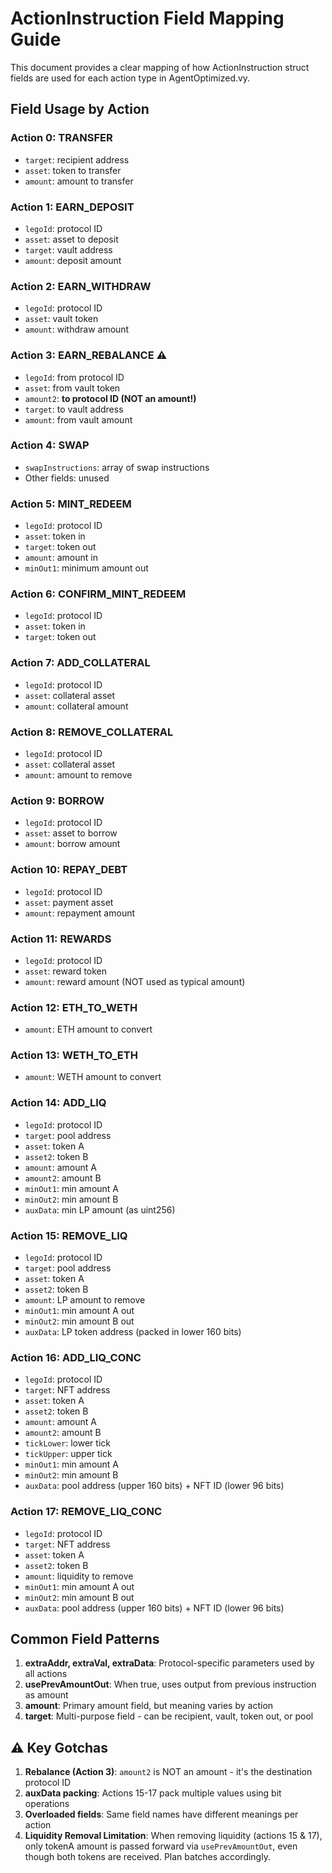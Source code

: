 # ActionInstruction Field Mapping Guide

This document provides a clear mapping of how ActionInstruction struct fields are used for each action type in AgentOptimized.vy.

## Field Usage by Action

### Action 0: TRANSFER
- `target`: recipient address
- `asset`: token to transfer
- `amount`: amount to transfer

### Action 1: EARN_DEPOSIT
- `legoId`: protocol ID
- `asset`: asset to deposit
- `target`: vault address
- `amount`: deposit amount

### Action 2: EARN_WITHDRAW  
- `legoId`: protocol ID
- `asset`: vault token
- `amount`: withdraw amount

### Action 3: EARN_REBALANCE ⚠️
- `legoId`: from protocol ID
- `asset`: from vault token
- `amount2`: **to protocol ID (NOT an amount!)** 
- `target`: to vault address
- `amount`: from vault amount

### Action 4: SWAP
- `swapInstructions`: array of swap instructions
- Other fields: unused

### Action 5: MINT_REDEEM
- `legoId`: protocol ID
- `asset`: token in
- `target`: token out
- `amount`: amount in
- `minOut1`: minimum amount out

### Action 6: CONFIRM_MINT_REDEEM
- `legoId`: protocol ID
- `asset`: token in
- `target`: token out

### Action 7: ADD_COLLATERAL
- `legoId`: protocol ID
- `asset`: collateral asset
- `amount`: collateral amount

### Action 8: REMOVE_COLLATERAL
- `legoId`: protocol ID
- `asset`: collateral asset
- `amount`: amount to remove

### Action 9: BORROW
- `legoId`: protocol ID
- `asset`: asset to borrow
- `amount`: borrow amount

### Action 10: REPAY_DEBT
- `legoId`: protocol ID
- `asset`: payment asset
- `amount`: repayment amount

### Action 11: REWARDS
- `legoId`: protocol ID
- `asset`: reward token
- `amount`: reward amount (NOT used as typical amount)

### Action 12: ETH_TO_WETH
- `amount`: ETH amount to convert

### Action 13: WETH_TO_ETH
- `amount`: WETH amount to convert

### Action 14: ADD_LIQ
- `legoId`: protocol ID
- `target`: pool address
- `asset`: token A
- `asset2`: token B
- `amount`: amount A
- `amount2`: amount B
- `minOut1`: min amount A
- `minOut2`: min amount B
- `auxData`: min LP amount (as uint256)

### Action 15: REMOVE_LIQ
- `legoId`: protocol ID
- `target`: pool address
- `asset`: token A
- `asset2`: token B
- `amount`: LP amount to remove
- `minOut1`: min amount A out
- `minOut2`: min amount B out
- `auxData`: LP token address (packed in lower 160 bits)

### Action 16: ADD_LIQ_CONC
- `legoId`: protocol ID
- `target`: NFT address
- `asset`: token A
- `asset2`: token B
- `amount`: amount A
- `amount2`: amount B
- `tickLower`: lower tick
- `tickUpper`: upper tick
- `minOut1`: min amount A
- `minOut2`: min amount B
- `auxData`: pool address (upper 160 bits) + NFT ID (lower 96 bits)

### Action 17: REMOVE_LIQ_CONC
- `legoId`: protocol ID
- `target`: NFT address
- `asset`: token A
- `asset2`: token B
- `amount`: liquidity to remove
- `minOut1`: min amount A out
- `minOut2`: min amount B out
- `auxData`: pool address (upper 160 bits) + NFT ID (lower 96 bits)

## Common Field Patterns

1. **extraAddr, extraVal, extraData**: Protocol-specific parameters used by all actions
2. **usePrevAmountOut**: When true, uses output from previous instruction as amount
3. **amount**: Primary amount field, but meaning varies by action
4. **target**: Multi-purpose field - can be recipient, vault, token out, or pool

## ⚠️ Key Gotchas

1. **Rebalance (Action 3)**: `amount2` is NOT an amount - it's the destination protocol ID
2. **auxData packing**: Actions 15-17 pack multiple values using bit operations
3. **Overloaded fields**: Same field names have different meanings per action
4. **Liquidity Removal Limitation**: When removing liquidity (actions 15 & 17), only tokenA amount is passed forward via `usePrevAmountOut`, even though both tokens are received. Plan batches accordingly.